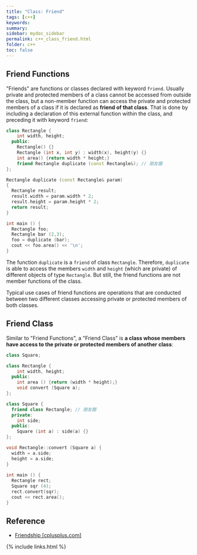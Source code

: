 ```yaml
---
title: "Class: Friend"
tags: [c++]
keywords:
summary:
sidebar: mydoc_sidebar
permalink: c++_class_friend.html
folder: c++
toc: false
---
```


## Friend Functions

"Friends" are functions or classes declared with keyword `friend`. Usually private and protected members of a class cannot be accessed from outside the class, but a non-member function can access the private and protected members of a class if it is declared as **friend of that class**. That is done by including a declaration of this external function within the class, and preceding it with keyword `friend`:

```c++
class Rectangle {
    int width, height;
  public:
    Rectangle() {}
    Rectangle (int x, int y) : width(x), height(y) {}
    int area() {return width * height;}
    friend Rectangle duplicate (const Rectangle&); // 朋友圈
};

Rectangle duplicate (const Rectangle& param)
{
  Rectangle result;
  result.width = param.width * 2;
  result.height = param.height * 2;
  return result;
}

int main () {
  Rectangle foo;
  Rectangle bar (2,3);
  foo = duplicate (bar);
  cout << foo.area() << '\n';
}
```

The function `duplicate` is a `friend` of class `Rectangle`. Therefore, `duplicate` is able to access the members `width` and `height` (which are private) of different objects of type `Rectangle`. But still, the friend functions are not member functions of the class.

Typical use cases of friend functions are operations that are conducted between two different classes accessing private or protected members of both classes. 

## Friend Class

Similar to "Friend Functions", a "Friend Class" is **a class whose members have access to the private or protected members of another class**:

```c++
class Square;

class Rectangle {
    int width, height;
  public:
    int area () {return (width * height);}
    void convert (Square a);
};

class Square {
  friend class Rectangle; // 朋友圈
  private:
    int side;
  public:
    Square (int a) : side(a) {}
};

void Rectangle::convert (Square a) {
  width = a.side;
  height = a.side;
}
  
int main () {
  Rectangle rect;
  Square sqr (4);
  rect.convert(sqr);
  cout << rect.area();
}
```




## Reference

* [Friendship [cplusplus.com]](http://www.cplusplus.com/doc/tutorial/inheritance/)

{% include links.html %}